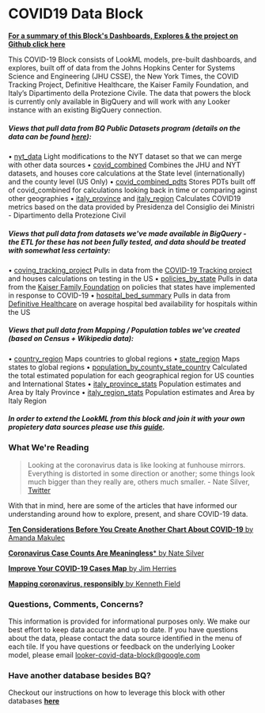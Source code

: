 # COVID19 Data Block

**[For a summary of this Block's Dashboards, Explores & the project on Github click here](https://covid19response.cloud.looker.com/embed/dashboards-next/51)**

  This COVID-19 Block consists of LookML models, pre-built dashboards, and explores, built off of data from the Johns Hopkins Center for Systems Science and Engineering (JHU CSSE), the New York Times, the COVID Tracking Project, Definitive Healthcare, the Kaiser Family Foundation, and Italy’s Dipartimento della Protezione Civile. The data that powers the block is currently only available in BigQuery and will work with any Looker instance with an existing BigQuery connection.


##### *Views that pull data from BQ Public Datasets program (details on the data can be found [here](https://cloud.google.com/blog/products/data-analytics/free-public-datasets-for-covid19)):*


• [nyt_data](/projects/covid/files/covid_block/nyt_data.view.lkml) Light modifications to the NYT dataset so that we can merge with other data sources
• [covid_combined](/projects/covid/files/covid_block/covid_combined.view.lkml) Combines the JHU and NYT datasets, and houses core calculations at the State level (internationally) and the county level (US Only)
• [covid_combined_pdts](/projects/covid/files/covid_block/covid_combined_pdts.view.lkml) Stores PDTs built off of covid_combined for calculations looking back in time or comparing aginst other geographies
• [italy_province](/projects/covid/files/covid_block/italy_province.view.lkml) and [italy_region](/projects/covid/files/covid_block/italy_regions.view.lkml) Calculates COVID19 metrics based on the data provided by Presidenza del Consiglio dei Ministri - Dipartimento della Protezione Civil


##### *Views that pull data from datasets we've made available in BigQuery - the ETL for these has not been fully tested, and data should be treated with somewhat less certainty:*

• [coving_tracking_project](/projects/covid/files/covid_block/covid_tracking_project.view.lkml) Pulls in data from the [COVID-19 Tracking project](https://github.com/COVID19Tracking/covid-tracking-data/blob/master/data/states_daily_4pm_et.csv  ) and houses calculations on testing in the US
• [policies_by_state](/projects/covid/files/covid_block/policies_by_state.view.lkml) Pulls in data from the [Kaiser Family Foundation](https://s3-us-west-1.amazonaws.com/starschema.covid/) on policies that states have implemented in response to COVID-19
• [hospital_bed_summary](/projects/covid/files/covid_block/hospital_bed_summary.view.lkml) Pulls in data from [Definitive Healthcare](https://opendata.arcgis.com/datasets/1044bb19da8d4dbfb6a96eb1b4ebf629_0.csv) on average hospital bed availability for hospitals within the US


##### *Views that pull data from Mapping / Population tables we've created (based on Census + Wikipedia data):*

• [country_region](/projects/covid/files/covid_block/country_region.view.lkml) Maps countries to global regions
• [state_region](/projects/covid/files/covid_block/state_region.view.lkml) Maps states to global regions
• [population_by_county_state_country](/projects/covid/files/covid_block/population_by_county_state_country.view.lkml) Calculated the total estimated population for each geographical region for US counties and International States
• [italy_province_stats](/projects/covid/files/covid_block/italy_province_stats.view.lkml) Population estimates and Area by Italy Province
• [italy_region_stats](/projects/covid/files/covid_block/italy_region_stats.view.lkml) Population estimates and Area by Italy Region


#### *In order to extend the LookML from this block and join it with your own propietery data sources please use this [guide](https://docs.looker.com/data-modeling/marketplace/customize-blocks).*


### What We're Reading
> Looking at the coronavirus data is like looking at funhouse mirrors. Everything is distorted in some direction or another; some things look much bigger than they really are, others much smaller. - Nate Silver, [Twitter](https://twitter.com/NateSilver538/status/1241064789738217473?s=20)

With that in mind, here are some of the articles that have informed our understanding around how to explore, present, and share COVID-19 data.

[**Ten Considerations Before You Create Another Chart About COVID-19** by Amanda Makulec](https://medium.com/nightingale/ten-considerations-before-you-create-another-chart-about-covid-19-27d3bd691be8)

[**Coronavirus Case Counts Are Meaningless*** by Nate Silver](https://fivethirtyeight.com/features/coronavirus-case-counts-are-meaningless/)

[**Improve Your COVID-19 Cases Map** by Jim Herries](https://storymaps.arcgis.com/stories/1cbce9094e88438fa75148cb35f99caf)

[**Mapping coronavirus, responsibly** by Kenneth Field](https://www.esri.com/arcgis-blog/products/product/mapping/mapping-coronavirus-responsibly/)

### Questions, Comments, Concerns?
This information is provided for informational purposes only.
We make our best effort to keep data accurate and up to date. If you have questions about the data, please contact the data source identified in the menu of each tile. If you have questions or feedback on the underlying Looker model, please email looker-covid-data-block@google.com

### Have another database besides BQ?
Checkout our instructions on how to leverage this block with other databases [**here**](/other_dialects.md)
